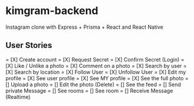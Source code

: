 # kimgram-backend
Instagram clone with Express + Prisma + React and React Native

## User Stories
= [X] Create account
= [X] Request Secret
= [X] Confirm Secret (Login)
= [X] Like / Unlike a photo
= [X] Comment on a photo
= [X] Search by user
= [X] Search by location
= [X] Follow User
= [X] Unfollow User
= [X] Edit my profile
= [X] See user profile
= [X] See MY profile
= [X] See the full photo
= [] Upload a photo
= [] Edit the photo (Delete)
= [] See the feed
= [] Send private Message
= [] See rooms
= [] See room
= [] Receive Message (Realtime)